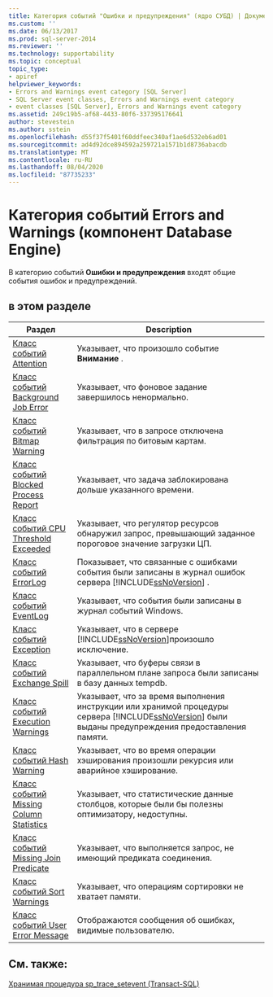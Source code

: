 ```yaml
---
title: Категория событий "Ошибки и предупреждения" (ядро СУБД) | Документация Майкрософт
ms.custom: ''
ms.date: 06/13/2017
ms.prod: sql-server-2014
ms.reviewer: ''
ms.technology: supportability
ms.topic: conceptual
topic_type:
- apiref
helpviewer_keywords:
- Errors and Warnings event category [SQL Server]
- SQL Server event classes, Errors and Warnings event category
- event classes [SQL Server], Errors and Warnings event category
ms.assetid: 249c19b5-af68-4433-80f6-337395176641
author: stevestein
ms.author: sstein
ms.openlocfilehash: d55f37f5401f60ddfeec340af1ae6d532eb6ad01
ms.sourcegitcommit: ad4d92dce894592a259721a1571b1d8736abacdb
ms.translationtype: MT
ms.contentlocale: ru-RU
ms.lasthandoff: 08/04/2020
ms.locfileid: "87735233"
---
```

# <a name="errors-and-warnings-event-category-database-engine"></a>Категория событий Errors and Warnings (компонент Database Engine)
  В категорию событий **Ошибки и предупреждения** входят общие события ошибок и предупреждений.  
  
## <a name="in-this-section"></a>в этом разделе  
  
|Раздел|Description|  
|-----------|-----------------|  
|[Класс событий Attention](attention-event-class.md)|Указывает, что произошло событие **Внимание** .|  
|[Класс событий Background Job Error](background-job-error-event-class.md)|Указывает, что фоновое задание завершилось ненормально.|  
|[Класс событий Bitmap Warning](bitmap-warning-event-class.md)|Указывает, что в запросе отключена фильтрация по битовым картам.|  
|[Класс событий Blocked Process Report](blocked-process-report-event-class.md)|Указывает, что задача заблокирована дольше указанного времени.|  
|[Класс событий CPU Threshold Exceeded](cpu-threshold-exceeded-event-class.md)|Указывает, что регулятор ресурсов обнаружил запрос, превышающий заданное пороговое значение загрузки ЦП.|  
|[Класс событий ErrorLog](errorlog-event-class.md)|Показывает, что связанные с ошибками события были записаны в журнал ошибок сервера [!INCLUDE[ssNoVersion](../../includes/ssnoversion-md.md)] .|  
|[Класс событий EventLog](eventlog-event-class.md)|Указывает, что события были записаны в журнал событий Windows.|  
|[Класс событий Exception](exception-event-class.md)|Указывает, что в сервере [!INCLUDE[ssNoVersion](../../includes/ssnoversion-md.md)]произошло исключение.|  
|[Класс событий Exchange Spill](exchange-spill-event-class.md)|Указывает, что буферы связи в параллельном плане запроса были записаны в базу данных tempdb.|  
|[Класс событий Execution Warnings](execution-warnings-event-class.md)|Указывает, что за время выполнения инструкции или хранимой процедуры сервера [!INCLUDE[ssNoVersion](../../includes/ssnoversion-md.md)] были выданы предупреждения предоставления памяти.|  
|[Класс событий Hash Warning](hash-warning-event-class.md)|Указывает, что во время операции хэширования произошли рекурсия или аварийное хэширование.|  
|[Класс событий Missing Column Statistics](missing-column-statistics-event-class.md)|Указывает, что статистические данные столбцов, которые были бы полезны оптимизатору, недоступны.|  
|[Класс событий Missing Join Predicate](missing-join-predicate-event-class.md)|Указывает, что выполняется запрос, не имеющий предиката соединения.|  
|[Класс событий Sort Warnings](sort-warnings-event-class.md)|Указывает, что операциям сортировки не хватает памяти.|  
|[Класс событий User Error Message](user-error-message-event-class.md)|Отображаются сообщения об ошибках, видимые пользователю.|  
  
## <a name="see-also"></a>См. также:  
 [Хранимая процедура sp_trace_setevent (Transact-SQL)](/sql/relational-databases/system-stored-procedures/sp-trace-setevent-transact-sql)  
  
  
